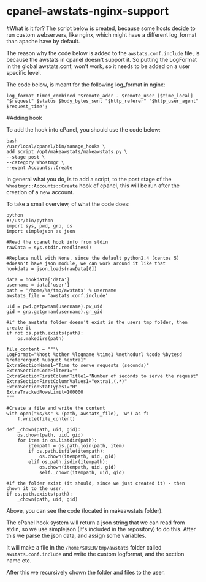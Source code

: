 cpanel-awstats-nginx-support
============================

#What is it for?
The script below is created, because some hosts decide to run custom webservers, like nginx, which might have a different log_format than apache have by default.

The reason why the code below is added to the `awstats.conf.include` file, is because the awstats in cpanel doesn't support it. So putting the LogFormat in the global awstats.conf, won't work, so it needs to be added on a user specific level.

The code below, is meant for the following log_format in nginx:
	
	log_format timed_combined '$remote_addr - $remote_user [$time_local] "$request" $status $body_bytes_sent "$http_referer" "$http_user_agent" $request_time';

#Adding hook

To add the hook into cPanel, you should use the code below:

```
bash
/usr/local/cpanel/bin/manage_hooks \
add script /opt/makeawstats/makeawstats.py \
--stage post \
--category Whostmgr \
--event Accounts::Create
```
	
In general what you do, is to add a script, to the post stage of the `Whostmgr::Accounts::Create` hook of cpanel, this will be run after the creation of a new account.

To take a small overview, of what the code does:



```
python
#!/usr/bin/python
import sys, pwd, grp, os
import simplejson as json

#Read the cpanel hook info from stdin
rawData = sys.stdin.readlines()

#Replace null with None, since the default python2.4 (centos 5)
#doesn't have json module, we can work around it like that
hookdata = json.loads(rawData[0])

data = hookdata['data']
username = data['user']
path = '/home/%s/tmp/awstats' % username
awstats_file = 'awstats.conf.include'

uid = pwd.getpwnam(username).pw_uid
gid = grp.getgrnam(username).gr_gid

#if the awstats folder doesn't exist in the users tmp folder, then create it
if not os.path.exists(path):
    os.makedirs(path)

file_content = """\
LogFormat="%host %other %logname %time1 %methodurl %code %bytesd %refererquot %uaquot %extra1"
ExtraSectionName1="Time to serve requests (seconds)"
ExtraSectionCodeFilter1=""
ExtraSectionFirstColumnTitle1="Number of seconds to serve the request"
ExtraSectionFirstColumnValues1="extra1,(.*)"
ExtraSectionStatTypes1="H"
ExtraTrackedRowsLimit=100000
"""

#Create a file and write the content
with open("%s/%s" % (path, awstats_file), 'w') as f:
    f.write(file_content)

def _chown(path, uid, gid):
    os.chown(path, uid, gid)
    for item in os.listdir(path):
        itempath = os.path.join(path, item)
        if os.path.isfile(itempath):
            os.chown(itempath, uid, gid)
        elif os.path.isdir(itempath):
            os.chown(itempath, uid, gid)
            self._chown(itempath, uid, gid)

#if the folder exist (it should, since we just created it) - then chown it to the user.
if os.path.exists(path):
    _chown(path, uid, gid)

```

	
Above, you can see the code (located in makeawstats folder).

The cPanel hook system will return a json string that we can read from stdin, so we use simplejson (It's included in the repository) to do this. After this we parse the json data, and assign some variables.

It will make a file in the `/home/$USER/tmp/awstats` folder called `awstats.conf.include` and write the custom logformat, and the section name etc.

After this we recursively chown the folder and files to the user.
